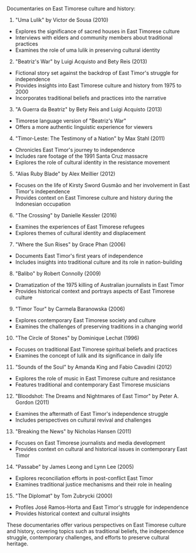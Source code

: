 Documentaries on East Timorese culture and history:

1. "Uma Lulik" by Victor de Sousa (2010)
- Explores the significance of sacred houses in East Timorese culture
- Interviews with elders and community members about traditional practices
- Examines the role of uma lulik in preserving cultural identity

2. "Beatriz's War" by Luigi Acquisto and Bety Reis (2013)
- Fictional story set against the backdrop of East Timor's struggle for independence
- Provides insights into East Timorese culture and history from 1975 to 2000
- Incorporates traditional beliefs and practices into the narrative

3. "A Guerra da Beatriz" by Bety Reis and Luigi Acquisto (2013)
- Timorese language version of "Beatriz's War"
- Offers a more authentic linguistic experience for viewers

4. "Timor-Leste: The Testimony of a Nation" by Max Stahl (2011)
- Chronicles East Timor's journey to independence
- Includes rare footage of the 1991 Santa Cruz massacre
- Explores the role of cultural identity in the resistance movement

5. "Alias Ruby Blade" by Alex Meillier (2012)
- Focuses on the life of Kirsty Sword Gusmão and her involvement in East Timor's independence
- Provides context on East Timorese culture and history during the Indonesian occupation

6. "The Crossing" by Danielle Kessler (2016)
- Examines the experiences of East Timorese refugees
- Explores themes of cultural identity and displacement

7. "Where the Sun Rises" by Grace Phan (2006)
- Documents East Timor's first years of independence
- Includes insights into traditional culture and its role in nation-building

8. "Balibo" by Robert Connolly (2009)
- Dramatization of the 1975 killing of Australian journalists in East Timor
- Provides historical context and portrays aspects of East Timorese culture

9. "Timor Tour" by Carmela Baranowska (2006)
- Explores contemporary East Timorese society and culture
- Examines the challenges of preserving traditions in a changing world

10. "The Circle of Stones" by Dominique Lechat (1996)
- Focuses on traditional East Timorese spiritual beliefs and practices
- Examines the concept of lulik and its significance in daily life

11. "Sounds of the Soul" by Amanda King and Fabio Cavadini (2012)
- Explores the role of music in East Timorese culture and resistance
- Features traditional and contemporary East Timorese musicians

12. "Bloodshot: The Dreams and Nightmares of East Timor" by Peter A. Gordon (2011)
- Examines the aftermath of East Timor's independence struggle
- Includes perspectives on cultural revival and challenges

13. "Breaking the News" by Nicholas Hansen (2011)
- Focuses on East Timorese journalists and media development
- Provides context on cultural and historical issues in contemporary East Timor

14. "Passabe" by James Leong and Lynn Lee (2005)
- Explores reconciliation efforts in post-conflict East Timor
- Examines traditional justice mechanisms and their role in healing

15. "The Diplomat" by Tom Zubrycki (2000)
- Profiles José Ramos-Horta and East Timor's struggle for independence
- Provides historical context and cultural insights

These documentaries offer various perspectives on East Timorese culture and history, covering topics such as traditional beliefs, the independence struggle, contemporary challenges, and efforts to preserve cultural heritage.